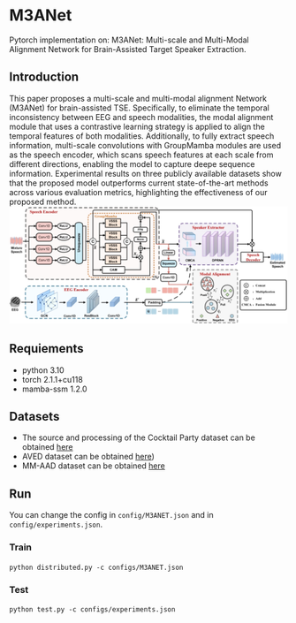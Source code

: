 # M3ANet

Pytorch implementation on: M3ANet: Multi-scale and Multi-Modal Alignment Network for Brain-Assisted Target Speaker Extraction.

## Introduction

This paper proposes a multi-scale and multi-modal alignment Network (M3ANet) for brain-assisted TSE. Specifically, to eliminate the temporal inconsistency between EEG and speech modalities, the modal alignment module that uses a contrastive learning strategy is applied to align the temporal features of both modalities. Additionally, to fully extract speech information, multi-scale convolutions with GroupMamba modules are used as the speech encoder, which scans speech features at each scale from different directions, enabling the model to capture deepe sequence information. Experimental results on three publicly available datasets show that the proposed model outperforms current state-of-the-art methods across various evaluation metrics, highlighting the effectiveness of our proposed method.
<img src="overall.jpg">

## Requiements

- python 3.10
- torch  2.1.1+cu118
- mamba-ssm  1.2.0

## Datasets
- The source and processing of the Cocktail Party dataset can be obtained [here](https://github.com/jzhangU/Basen)
- AVED dataset can be obtained [here](https://www.sciopen.com/article/10.16511/j.cnki.qhdxxb.2024.26.024))
- MM-AAD dataset can be obtained [here](https://dl.acm.org/doi/10.1016/j.inffus.2025.102946)

## Run

You can change the config in ```config/M3ANET.json``` and in ```config/experiments.json```.

### Train

```python distributed.py -c configs/M3ANET.json```

### Test

```python test.py -c configs/experiments.json```
